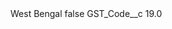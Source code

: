 <?xml version="1.0" encoding="UTF-8"?>
<CustomMetadata xmlns="http://soap.sforce.com/2006/04/metadata" xmlns:xsi="http://www.w3.org/2001/XMLSchema-instance" xmlns:xsd="http://www.w3.org/2001/XMLSchema">
    <label>West Bengal</label>
    <protected>false</protected>
    <values>
        <field>GST_Code__c</field>
        <value xsi:type="xsd:double">19.0</value>
    </values>
</CustomMetadata>
